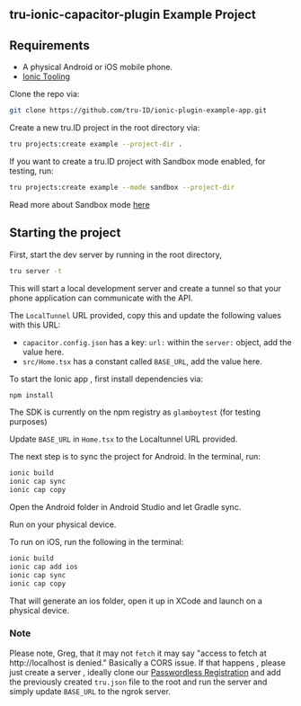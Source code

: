 ## tru-ionic-capacitor-plugin Example Project

## Requirements

- A physical Android or iOS mobile phone.
- [Ionic Tooling](https://ionicframework.com/docs/react/your-first-app#install-ionic-tooling)

Clone the repo via:

```bash
git clone https://github.com/tru-ID/ionic-plugin-example-app.git
```

Create a new tru.ID project in the root directory via:

```bash
tru projects:create example --project-dir .
```

If you want to create a tru.ID project with Sandbox mode enabled, for testing, run:

```bash
tru projects:create example --mode sandbox --project-dir
```

Read more about Sandbox mode [here](https://developer.tru.id/docs/sandbox)

## Starting the project

First, start the dev server by running in the root directory,

```bash
tru server -t
```

This will start a local development server and create a tunnel so that your phone application can communicate with the API. 

The `LocalTunnel` URL provided, copy this and update the following values with this URL:

* `capacitor.config.json` has a key: `url:` within the `server:` object, add the value here.
* `src/Home.tsx` has a constant called `BASE_URL`, add the value here.

To start the Ionic app , first install dependencies via:

```bash
npm install
```

The SDK is currently on the npm registry as `glamboytest` (for testing purposes)

Update `BASE_URL` in `Home.tsx` to the Localtunnel URL provided.

The next step is to sync the project for Android. In the terminal, run:

```bash
ionic build
ionic cap sync
ionic cap copy
```

Open the Android folder in Android Studio and let Gradle sync.

Run on your physical device.

To run on iOS, run the following in the terminal:

```bash
ionic build
ionic cap add ios
ionic cap sync
ionic cap copy
```

That will generate an ios folder, open it up in XCode and launch on a physical device.

### Note

Please note, Greg, that it may not `fetch` it may say "access to fetch at http://localhost is denied." Basically a CORS issue. If that happens , please just create a server , ideally clone our [Passwordless Registration](https://github.com/tru-ID/passwordless-auth-phonecheck) and add the previously created `tru.json` file to the root and run the server and simply update `BASE_URL` to the ngrok server.
